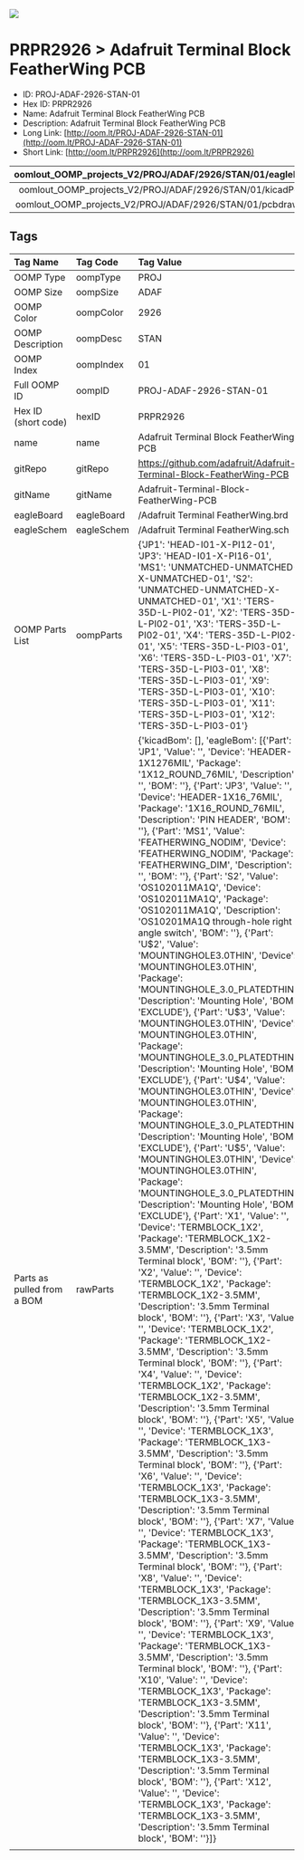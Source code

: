 


  
![][im]
# PRPR2926 > Adafruit Terminal Block FeatherWing PCB

- ID: PROJ-ADAF-2926-STAN-01
- Hex ID: PRPR2926
- Name: Adafruit Terminal Block FeatherWing PCB
- Description: Adafruit Terminal Block FeatherWing PCB
- Long Link: [http://oom.lt/PROJ-ADAF-2926-STAN-01](http://oom.lt/PROJ-ADAF-2926-STAN-01)
- Short Link: [http://oom.lt/PRPR2926](http://oom.lt/PRPR2926)
  

|oomlout_OOMP_projects_V2/PROJ/ADAF/2926/STAN/01/eagleImage.png|oomlout_OOMP_projects_V2/PROJ/ADAF/2926/STAN/01/eagleSchemImage.png|oomlout_OOMP_projects_V2/PROJ/ADAF/2926/STAN/01/kicadPcb3dFront.png|oomlout_OOMP_projects_V2/PROJ/ADAF/2926/STAN/01/kicadPcb3dBack.png|
| :---: | :---: | :---: | :---: |
|oomlout_OOMP_projects_V2/PROJ/ADAF/2926/STAN/01/kicadPcb3d.png|oomlout_OOMP_projects_V2/PROJ/ADAF/2926/STAN/01/bomBack.png|oomlout_OOMP_projects_V2/PROJ/ADAF/2926/STAN/01/bomFront.png|oomlout_OOMP_projects_V2/PROJ/ADAF/2926/STAN/01/pcbdraw.svg|
|oomlout_OOMP_projects_V2/PROJ/ADAF/2926/STAN/01/pcbdrawBack.svg||||

## Tags
  

|Tag Name|Tag Code|Tag Value|
| :--- | :--- | :--- |
|OOMP Type|oompType|PROJ|
|OOMP Size|oompSize|ADAF|
|OOMP Color|oompColor|2926|
|OOMP Description|oompDesc|STAN|
|OOMP Index|oompIndex|01|
|Full OOMP ID|oompID|PROJ-ADAF-2926-STAN-01|
|Hex ID (short code)|hexID|PRPR2926|
|name|name|Adafruit Terminal Block FeatherWing PCB|
|gitRepo|gitRepo|https://github.com/adafruit/Adafruit-Terminal-Block-FeatherWing-PCB|
|gitName|gitName|Adafruit-Terminal-Block-FeatherWing-PCB|
|eagleBoard|eagleBoard|/Adafruit Terminal FeatherWing.brd|
|eagleSchem|eagleSchem|/Adafruit Terminal FeatherWing.sch|
|OOMP Parts List|oompParts|{'JP1': 'HEAD-I01-X-PI12-01', 'JP3': 'HEAD-I01-X-PI16-01', 'MS1': 'UNMATCHED-UNMATCHED-X-UNMATCHED-01', 'S2': 'UNMATCHED-UNMATCHED-X-UNMATCHED-01', 'X1': 'TERS-35D-L-PI02-01', 'X2': 'TERS-35D-L-PI02-01', 'X3': 'TERS-35D-L-PI02-01', 'X4': 'TERS-35D-L-PI02-01', 'X5': 'TERS-35D-L-PI03-01', 'X6': 'TERS-35D-L-PI03-01', 'X7': 'TERS-35D-L-PI03-01', 'X8': 'TERS-35D-L-PI03-01', 'X9': 'TERS-35D-L-PI03-01', 'X10': 'TERS-35D-L-PI03-01', 'X11': 'TERS-35D-L-PI03-01', 'X12': 'TERS-35D-L-PI03-01'}|
|Parts as pulled from a BOM|rawParts|{'kicadBom': [], 'eagleBom': [{'Part': 'JP1', 'Value': '', 'Device': 'HEADER-1X1276MIL', 'Package': '1X12_ROUND_76MIL', 'Description': '', 'BOM': ''}, {'Part': 'JP3', 'Value': '', 'Device': 'HEADER-1X16_76MIL', 'Package': '1X16_ROUND_76MIL', 'Description': 'PIN HEADER', 'BOM': ''}, {'Part': 'MS1', 'Value': 'FEATHERWING_NODIM', 'Device': 'FEATHERWING_NODIM', 'Package': 'FEATHERWING_DIM', 'Description': '', 'BOM': ''}, {'Part': 'S2', 'Value': 'OS102011MA1Q', 'Device': 'OS102011MA1Q', 'Package': 'OS102011MA1Q', 'Description': 'OS10201MA1Q through-hole right angle switch', 'BOM': ''}, {'Part': 'U$2', 'Value': 'MOUNTINGHOLE3.0THIN', 'Device': 'MOUNTINGHOLE3.0THIN', 'Package': 'MOUNTINGHOLE_3.0_PLATEDTHIN', 'Description': 'Mounting Hole', 'BOM': 'EXCLUDE'}, {'Part': 'U$3', 'Value': 'MOUNTINGHOLE3.0THIN', 'Device': 'MOUNTINGHOLE3.0THIN', 'Package': 'MOUNTINGHOLE_3.0_PLATEDTHIN', 'Description': 'Mounting Hole', 'BOM': 'EXCLUDE'}, {'Part': 'U$4', 'Value': 'MOUNTINGHOLE3.0THIN', 'Device': 'MOUNTINGHOLE3.0THIN', 'Package': 'MOUNTINGHOLE_3.0_PLATEDTHIN', 'Description': 'Mounting Hole', 'BOM': 'EXCLUDE'}, {'Part': 'U$5', 'Value': 'MOUNTINGHOLE3.0THIN', 'Device': 'MOUNTINGHOLE3.0THIN', 'Package': 'MOUNTINGHOLE_3.0_PLATEDTHIN', 'Description': 'Mounting Hole', 'BOM': 'EXCLUDE'}, {'Part': 'X1', 'Value': '', 'Device': 'TERMBLOCK_1X2', 'Package': 'TERMBLOCK_1X2-3.5MM', 'Description': '3.5mm Terminal block', 'BOM': ''}, {'Part': 'X2', 'Value': '', 'Device': 'TERMBLOCK_1X2', 'Package': 'TERMBLOCK_1X2-3.5MM', 'Description': '3.5mm Terminal block', 'BOM': ''}, {'Part': 'X3', 'Value': '', 'Device': 'TERMBLOCK_1X2', 'Package': 'TERMBLOCK_1X2-3.5MM', 'Description': '3.5mm Terminal block', 'BOM': ''}, {'Part': 'X4', 'Value': '', 'Device': 'TERMBLOCK_1X2', 'Package': 'TERMBLOCK_1X2-3.5MM', 'Description': '3.5mm Terminal block', 'BOM': ''}, {'Part': 'X5', 'Value': '', 'Device': 'TERMBLOCK_1X3', 'Package': 'TERMBLOCK_1X3-3.5MM', 'Description': '3.5mm Terminal block', 'BOM': ''}, {'Part': 'X6', 'Value': '', 'Device': 'TERMBLOCK_1X3', 'Package': 'TERMBLOCK_1X3-3.5MM', 'Description': '3.5mm Terminal block', 'BOM': ''}, {'Part': 'X7', 'Value': '', 'Device': 'TERMBLOCK_1X3', 'Package': 'TERMBLOCK_1X3-3.5MM', 'Description': '3.5mm Terminal block', 'BOM': ''}, {'Part': 'X8', 'Value': '', 'Device': 'TERMBLOCK_1X3', 'Package': 'TERMBLOCK_1X3-3.5MM', 'Description': '3.5mm Terminal block', 'BOM': ''}, {'Part': 'X9', 'Value': '', 'Device': 'TERMBLOCK_1X3', 'Package': 'TERMBLOCK_1X3-3.5MM', 'Description': '3.5mm Terminal block', 'BOM': ''}, {'Part': 'X10', 'Value': '', 'Device': 'TERMBLOCK_1X3', 'Package': 'TERMBLOCK_1X3-3.5MM', 'Description': '3.5mm Terminal block', 'BOM': ''}, {'Part': 'X11', 'Value': '', 'Device': 'TERMBLOCK_1X3', 'Package': 'TERMBLOCK_1X3-3.5MM', 'Description': '3.5mm Terminal block', 'BOM': ''}, {'Part': 'X12', 'Value': '', 'Device': 'TERMBLOCK_1X3', 'Package': 'TERMBLOCK_1X3-3.5MM', 'Description': '3.5mm Terminal block', 'BOM': ''}]}|
||||



[im]: PROJ/ADAF/2926/STAN/01/kicadPcb3d_450.png
